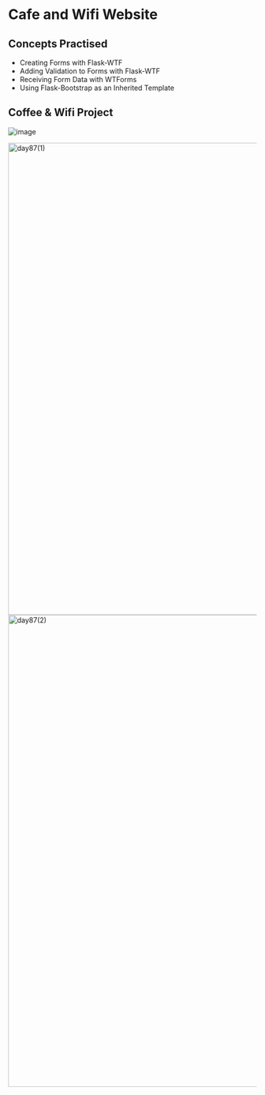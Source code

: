 # Cafe and Wifi Website
## Concepts Practised
- Creating Forms with Flask-WTF
- Adding Validation to Forms with Flask-WTF
- Receiving Form Data with WTForms
- Using Flask-Bootstrap as an Inherited Template
## Coffee & Wifi Project
![image](https://user-images.githubusercontent.com/46641912/200219975-84449a71-32f0-40ee-aa1d-48dbd17fcc91.png)

<img width="956" alt="day87(1)" src="https://user-images.githubusercontent.com/98851253/170368757-8028b4a6-a5ff-476f-9868-3c11007368c6.png">
<img width="956" alt="day87(2)" src="https://user-images.githubusercontent.com/98851253/170368762-22d53aab-3d8c-4805-8027-a05ad8554831.png">
